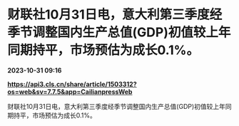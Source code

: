 # 财联社10月31日电，意大利第三季度经季节调整国内生产总值(GDP)初值较上年同期持平，市场预估为成长0.1%。

**2023-10-31 09:16**

**https://api3.cls.cn/share/article/1503312?os=web&sv=7.7.5&app=CailianpressWeb**

财联社10月31日电，意大利第三季度经季节调整国内生产总值(GDP)初值较上年同期持平，市场预估为成长0.1%。